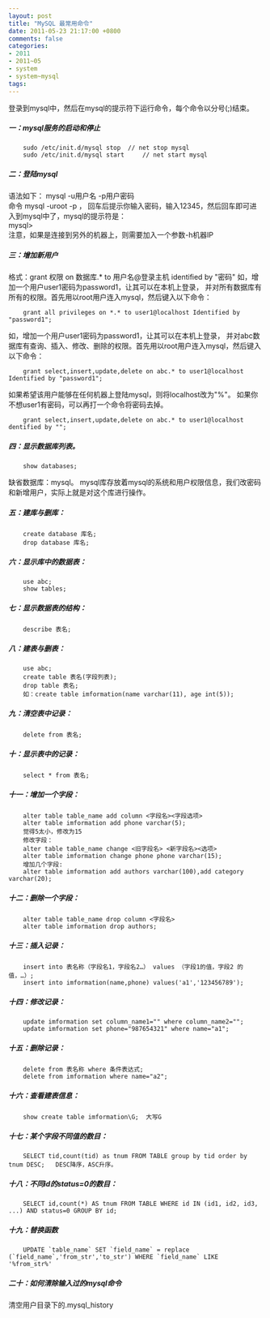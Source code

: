 ```yaml
---
layout: post
title: "MySQL 最常用命令"
date: 2011-05-23 21:17:00 +0800
comments: false
categories:
- 2011
- 2011~05
- system
- system~mysql
tags:
---
```

登录到mysql中，然后在mysql的提示符下运行命令，每个命令以分号(;)结束。
##### 一：mysql服务的启动和停止
```
	sudo /etc/init.d/mysql stop	 // net stop mysql
	sudo /etc/init.d/mysql start	 // net start mysql
```
##### 二：登陆mysql
  语法如下： mysql -u用户名 -p用户密码	
命令 mysql -uroot -p ， 回车后提示你输入密码，输入12345，然后回车即可进入到mysql中了，mysql的提示符是：  
mysql>  
注意，如果是连接到另外的机器上，则需要加入一个参数-h机器IP

##### 三：增加新用户
  格式：grant 权限 on 数据库.* to 用户名@登录主机 identified by "密码"
如，增加一个用户user1密码为password1，让其可以在本机上登录， 并对所有数据库有所有的权限。首先用以root用户连入mysql，然后键入以下命令：
```
	grant all privileges on *.* to user1@localhost Identified by "password1";
```
  如，增加一个用户user1密码为password1，让其可以在本机上登录， 并对abc数据库有查询、插入、修改、删除的权限。首先用以root用户连入mysql，然后键入以下命令：
```
	grant select,insert,update,delete on abc.* to user1@localhost Identified by "password1";
```
如果希望该用户能够在任何机器上登陆mysql，则将localhost改为"%"。
如果你不想user1有密码，可以再打一个命令将密码去掉。
```
	grant select,insert,update,delete on abc.* to user1@localhost dentified by "";
```

##### 四：显示数据库列表。
```
	show databases;  
```
缺省数据库：mysql。 mysql库存放着mysql的系统和用户权限信息，我们改密码和新增用户，实际上就是对这个库进行操作。

##### 五：建库与删库：
```
	create database 库名;
	drop database 库名;
```
##### 六：显示库中的数据表：
```
	use abc;
	show tables;
```
##### 七：显示数据表的结构：
```
	describe 表名;
```
##### 八：建表与删表：
```
	use abc;
	create table 表名(字段列表);
	drop table 表名;
	如：create table imformation(name varchar(11), age int(5));
```
##### 九：清空表中记录：
```
	delete from 表名;
```
##### 十：显示表中的记录：
```
	select * from 表名;
```
##### 十一：增加一个字段：
```
	alter table table_name add column <字段名><字段选项>
	alter table imformation add phone varchar(5);
	觉得5太小，修改为15
	修改字段：	
	alter table table_name change <旧字段名> <新字段名><选项>
	alter table imformation change phone phone varchar(15);
	增加几个字段:
	alter table imformation add authors varchar(100),add category varchar(20);
```
##### 十二：删除一个字段：
```
	alter table table_name drop column <字段名>
	alter table imformation drop authors;
```
##### 十三：插入记录：
```
	insert into 表名称（字段名1，字段名2…） values （字段1的值，字段2 的值，…）;
	insert into imformation(name,phone) values('a1','123456789');
```
##### 十四：修改记录：
```
	update imformation set column_name1="" where column_name2="";
	update imformation set phone="987654321" where name="a1";
```
##### 十五：删除记录：
```
	delete from 表名称 where 条件表达式;
	delete from imformation where name="a2";
```
##### 十六：查看建表信息：
```
	show create table imformation\G;  大写G
```
##### 十七：某个字段不同值的数目：
```
	SELECT tid,count(tid) as tnum FROM TABLE group by tid order by tnum DESC;   DESC降序，ASC升序。
```
##### 十八：不同id的status=0的数目：
```
	SELECT id,count(*) AS tnum FROM TABLE WHERE id IN (id1, id2, id3, ...) AND status=0 GROUP BY id;
```
##### 十九：替换函数
```
	UPDATE `table_name` SET `field_name` = replace (`field_name`,'from_str','to_str') WHERE `field_name` LIKE '%from_str%'
```

##### 二十：如何清除输入过的mysql命令
清空用户目录下的.mysql_history

